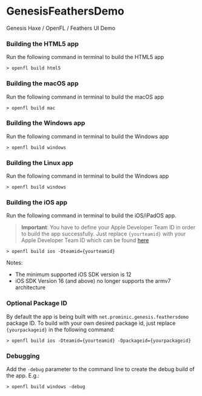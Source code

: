 # GenesisFeathersDemo
Genesis Haxe / OpenFL / Feathers UI Demo

### Building the HTML5 app

Run the following command in terminal to build the HTML5 app

`> openfl build html5`

### Building the macOS app

Run the following command in terminal to build the macOS app

`> openfl build mac`

### Building the Windows app

Run the following command in terminal to build the Windows app

`> openfl build windows`

### Building the Linux app

Run the following command in terminal to build the Windows app

`> openfl build windows`

### Building the iOS app

Run the following command in terminal to build the iOS/iPadOS app.

> **Important**: You have to define your Apple Developer Team ID in order to build the app successfully. Just replace `{yourteamid}` with your Apple Developer Team ID which can be found [here](https://developer.apple.com/account/#MembershipDetailsCard)

`> openfl build ios -Dteamid={yourteamid}`

Notes:
- The minimum supported iOS SDK version is 12
- iOS SDK Version 16 (and above) no longer supports the armv7 architecture

### Optional Package ID

By default the app is being built with `net.prominic.genesis.feathersdemo` package ID. To build with your own desired package id, just replace `{yourpackageid}` in the following command:

`> openfl build ios -Dteamid={yourteamid} -Dpackageid={yourpackageid}`

### Debugging

Add the `-debug` parameter to the command line to create the debug build of the app. E.g.:

`> openfl build windows -debug`
